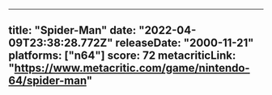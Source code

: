 
---
title: "Spider-Man"
date: "2022-04-09T23:38:28.772Z"
releaseDate: "2000-11-21"
platforms: ["n64"]
score: 72
metacriticLink: "https://www.metacritic.com/game/nintendo-64/spider-man"
---
